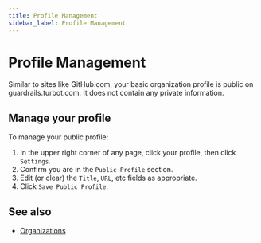 ```yaml
---
title: Profile Management
sidebar_label: Profile Management
---
```


# Profile Management

Similar to sites like GitHub.com, your basic organization profile is public on
guardrails.turbot.com. It does not contain any private information.

## Manage your profile

To manage your public profile:

1. In the upper right corner of any page, click your profile, then click
   `Settings`.
2. Confirm you are in the `Public Profile` section.
3. Edit (or clear) the `Title`, `URL`, etc fields as appropriate.
4. Click `Save Public Profile`.

## See also

- [Organizations](guardrails.turbot.com/organizations)
